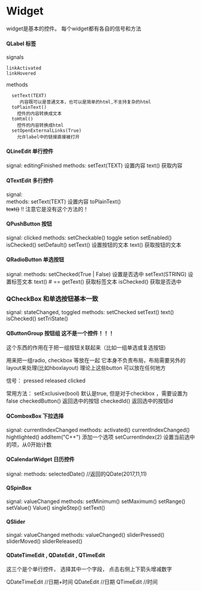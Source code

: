 # Widget

widget是基本的控件。
每个widget都有各自的信号和方法

#### QLabel  标签
signals

    linkActivated
    linkHovered   


methods

      setText(TEXT) 
         内容既可以是普通文本，也可以是简单的html,不支持复杂的html
      toPlainText()  
        控件的内容转换成文本
      toHtml() 
        控件的内容转换成html
      setOpenExternalLinks(True) 
        允许label中的链接直接被打开


#### QLineEdit 单行控件
  signal:  editingFinished
  methods:
    setText(TEXT)  设置内容
    text()  获取内容


#### QTextEdit 多行控件
  signal:  
  methods:
    setText(TEXT)  设置内容
    toPlainText()  
    <del>text()</del>   !! 注意它是没有这个方法的！


#### QPushButton 按钮
  signal:  clicked
  methods:
    setCheckable()
    toggle
    setion
    setEnabled()
    isChecked() 
    setDefault()
    setText()  设置按钮的文本
    text()  获取按钮的文本

#### QRadioButton 单选按钮
  signal:
  methods:
    setChecked(True | False)  设置是否选中
    setText(STRING)  设置标签文本
    text()  # == getText()   获取标签文本
    isChecked()  获取是否选中

### QCheckBox 和单选按钮基本一致
  signal: stateChanged, toggled
  methods:
    setChecked
    setText()
    text()
    isChecked()
    setTriState()

#### QButtonGroup 按钮组 这不是一个控件！！！ 
  这个东西的作用在于把一组按钮关联起来（比如一组单选或复选按钮)

  用来把一组radio, checkbox 等放在一起
  它本身不负责布局，布局需要另外的layout来处理(比如hboxlayout)
  理论上这些button 可以放在任何地方

  信号： 
    pressed
    released
    clicked

  常用方法： 
    setExclusive(bool) 默认是true, 但是对于checkbox ，需要设置为false
    checkedButton() 返回选中的按钮
    checkedId() 返回选中的按钮id
  

#### QComboxBox  下拉选择
  signal: currentIndexChanged
  methods:
      activated()
      currentIndexChanged()
      hightlighted()
      addItem("C++")  添加一个选项
      setCurrentIndex(2) 设置当前选中的项，从0开始计数

#### QCalendarWidget  日历控件
  signal:
  methods:
    selectedDate() //返回的QDate(2017,11,11)


#### QSpinBox
  signal: valueChanged
  methods:
      setMinimum()
      setMaximum()
      setRange()
      setValue()
      Value()
      singleStep()
      setText()

#### QSlider
  singal: valueChanged
  methods:
    valueChanged()
    sliderPressed()
    sliderMoved()
    sliderReleased()
      
#### QDateTimeEdit , QDateEdit , QTimeEdit 
  这三个是个单行控件， 选择其中一个字段， 点击右侧上下箭头增减数字

  QDateTimeEdit //日期+时间
  QDateEdit //日期
  QTimeEdit //时间
